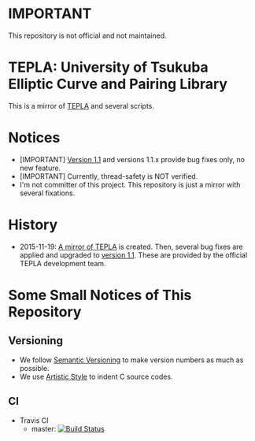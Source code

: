 # IMPORTANT

This repository is not official and not maintained.

# TEPLA: University of Tsukuba Elliptic Curve and Pairing Library

This is a mirror of [TEPLA](http://www.cipher.risk.tsukuba.ac.jp/tepla/) and several scripts.

# Notices

- [IMPORTANT] [Version 1.1](https://github.com/tell/tepla/releases/tag/v1.1) and versions 1.1.x provide bug fixes only, no new feature.
- [IMPORTANT] Currently, thread-safety is NOT verified.
- I'm not committer of this project. This repository is just a mirror with several fixations.

# History

- 2015-11-19: [A mirror of TEPLA](https://github.com/tell/tepla/releases/tag/v1.0) is created. Then, several bug fixes are applied and upgraded to [version 1.1](https://github.com/tell/tepla/releases/tag/v1.1). These are provided by the official TEPLA development team.

# Some Small Notices of This Repository

## Versioning

- We follow [Semantic Versioning](http://semver.org/) to make version numbers as much as possible.
- We use [Artistic Style](http://astyle.sourceforge.net/) to indent C source codes.

## CI

- Travis CI
    - master: [![Build Status](https://travis-ci.org/tell/tepla.svg?branch=master)](https://travis-ci.org/tell/tepla)
